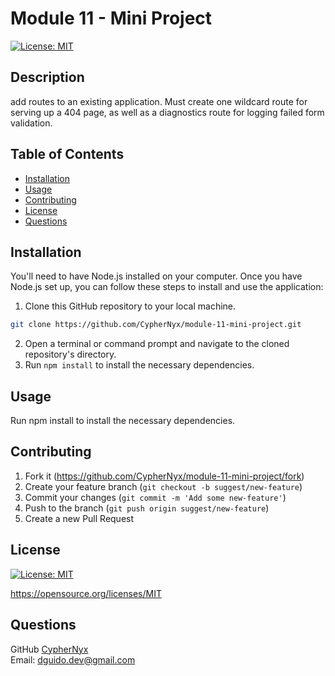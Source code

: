 # Module 11 - Mini Project
[![License: MIT](https://img.shields.io/badge/License-MIT-yellow.svg)](https://opensource.org/licenses/MIT)

## Description
add routes to an existing application. Must create one wildcard route for serving up a 404 page, as well as a diagnostics route for logging failed form validation.

## Table of Contents
  * [Installation](#installation)
  * [Usage](#usage)
  * [Contributing](#contributing)
  * [License](#license)
  * [Questions](#questions)

## Installation
You'll need to have Node.js installed on your computer. Once you have Node.js set up, you can follow these steps to install and use the application:
 
1. Clone this GitHub repository to your local machine. <br> 
```sh
git clone https://github.com/CypherNyx/module-11-mini-project.git
```
2. Open a terminal or command prompt and navigate to the cloned repository's directory.
3. Run ```npm install``` to install the necessary dependencies.
  
  ## Usage
  Run npm install to install the necessary dependencies.

 ## Contributing
1. Fork it (<https://github.com/CypherNyx/module-11-mini-project/fork>)
2. Create your feature branch (`git checkout -b suggest/new-feature`)
3. Commit your changes (`git commit -m 'Add some new-feature'`)
4. Push to the branch (`git push origin suggest/new-feature`)
5. Create a new Pull Request
  

  ## License
  [![License: MIT](https://img.shields.io/badge/License-MIT-yellow.svg)](https://opensource.org/licenses/MIT)
  
  https://opensource.org/licenses/MIT 
    

  ## Questions
  GitHub [CypherNyx](https://github.com/CypherNyx)<br>
  Email: dguido.dev@gmail.com

